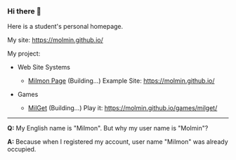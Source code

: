 ### Hi there 👋

Here is a student's personal homepage.

My site: <https://molmin.github.io/>

My project:

- Web Site Systems
  - [Milmon Page](https://github.com/Molmin/Milmon-Page) (Building...)
    Example Site: <https://molmin.github.io/>

- Games
  - [MilGet](https://github.com/Molmin/MilGet) (Building...)
    Play it: <https://molmin.github.io/games/milget/>

---

**Q:** My English name is "Milmon". But why my user name is "Molmin"?

**A:** Because when I registered my account, user name "Milmon" was already occupied.
